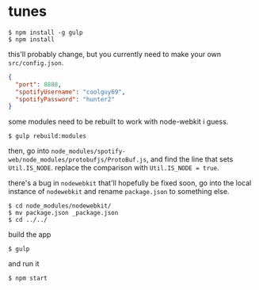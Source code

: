 # tunes

```shell
$ npm install -g gulp
$ npm install
```

this'll probably change, but you currently need to make your own `src/config.json`.
```json
{
  "port": 8888,
  "spotifyUsername": "coolguy69",
  "spotifyPassword": "hunter2"
}
```

some modules need to be rebuilt to work with node-webkit i guess.
```shell
$ gulp rebuild:modules
```

then, go into `node_modules/spotify-web/node_modules/protobufjs/ProtoBuf.js`, and find the line that sets `Util.IS_NODE`. replace the comparison with `Util.IS_NODE = true`.

there's a bug in `nodewebkit` that'll hopefully be fixed soon, go into the local instance of `nodewebkit` and rename `package.json` to something else.

```
$ cd node_modules/nodewebkit/
$ mv package.json _package.json
$ cd ../../
```

build the app
```shell
$ gulp
```

and run it
```shell
$ npm start
```

